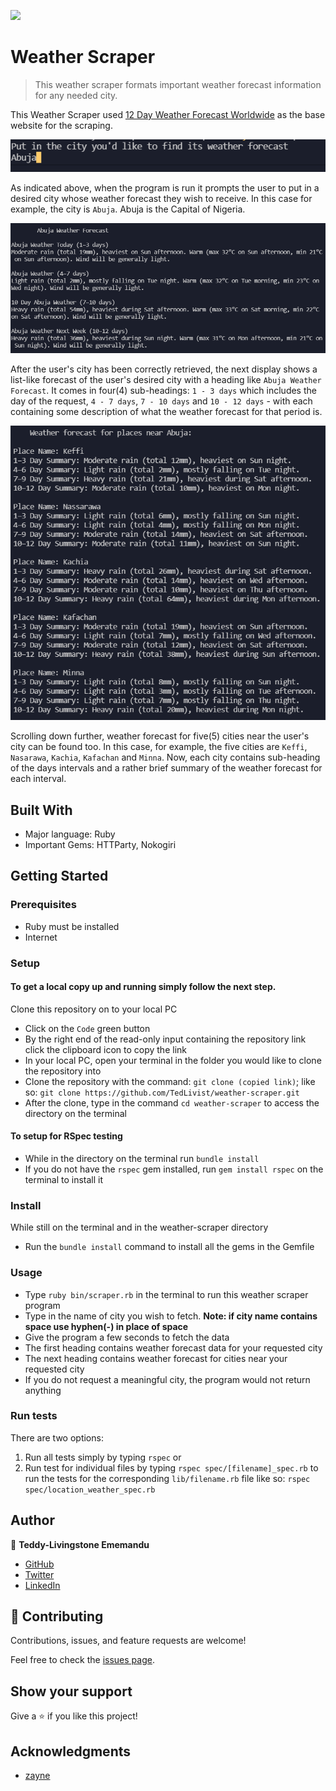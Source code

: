 ![](https://img.shields.io/badge/Microverse-blueviolet)

# Weather Scraper

> This weather scraper formats important weather forecast information for any needed city.

This Weather Scraper used [12 Day Weather Forecast Worldwide](https://www.weather-forecast.com/) as the base website for the scraping.

![screenshot](./assets/images/city-prompt.jpg)

As indicated above, when the program is run it prompts the user to put in a desired city whose weather forecast they wish to receive. In this case for example, the city is `Abuja`. Abuja is the Capital of Nigeria.

![screenshot](./assets/images/city-forecast.jpg)

After the user's city has been correctly retrieved, the next display shows a list-like forecast of the user's desired city with a heading like `Abuja Weather Forecast`. It comes in four(4) sub-headings: `1 - 3 days` which includes the day of the request, `4 - 7 days`, `7 - 10 days` and `10 - 12 days` - with each containing some description of what the weather forecast for that period is.

![screenshot](./assets/images/other-cities-forecast.jpg)

Scrolling down further, weather forecast for five(5) cities near the user's city can be found too. In this case, for example, the five cities are `Keffi`, `Nasarawa`, `Kachia`, `Kafachan` and `Minna`. Now, each city contains sub-heading of the days intervals and a rather brief summary of the weather forecast for each interval.

## Built With

- Major language: Ruby
- Important Gems: HTTParty, Nokogiri

## Getting Started

### Prerequisites
- Ruby must be installed
- Internet

### Setup

#### To get a local copy up and running simply follow the next step.
Clone this repository on to your local PC
- Click on the `Code` green button
- By the right end of the read-only input containing the repository link click the clipboard icon to copy the link
- In your local PC, open your terminal in the folder you would like to clone the repository into
- Clone the repository with the command: `git clone (copied link)`; like so: `git clone https://github.com/TedLivist/weather-scraper.git`
- After the clone, type in the command `cd weather-scraper` to access the directory on the terminal

#### To setup for RSpec testing
- While in the directory on the terminal run `bundle install`
- If you do not have the `rspec` gem installed, run `gem install rspec` on the terminal to install it

### Install
While still on the terminal and in the weather-scraper directory
- Run the `bundle install` command to install all the gems in the Gemfile

### Usage
- Type `ruby bin/scraper.rb` in the terminal to run this weather scraper program
- Type in the name of city you wish to fetch. <b>Note: if city name contains space use hyphen(-) in place of space</b>
- Give the program a few seconds to fetch the data
- The first heading contains weather forecast data for your requested city
- The next heading contains weather forecast for cities near your requested city
- If you do not request a meaningful city, the program would not return anything

### Run tests
There are two options:
1. Run all tests simply by typing `rspec` or
2. Run test for individual files by typing `rspec spec/[filename]_spec.rb` to run the tests for the corresponding `lib/filename.rb` file like so: `rspec spec/location_weather_spec.rb`

## Author

👤 **Teddy-Livingstone Ememandu**

- [GitHub](https://github.com/TedLivist)
- [Twitter](https://twitter.com/iamxted)
- [LinkedIn](https://linkedin.com/in/tememandu)

## 🤝 Contributing

Contributions, issues, and feature requests are welcome!

Feel free to check the [issues page](issues/).

## Show your support

Give a ⭐️ if you like this project!

## Acknowledgments

- [zayne](https://www.youtube.com/channel/UCkoEStUK7wxmZef2DcPuCAQ)
